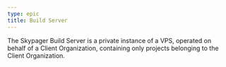 ```yaml
---
type: epic
title: Build Server
---
```


The Skypager Build Server is a private instance of a VPS, operated on
behalf of a Client Organization, containing only projects belonging to
the Client Organization.
